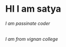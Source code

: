 <h1>HI I am  satya </h1
  <center><h6>I am passinate coder </h6> </center>
<h6>I am from vignan college </h6>
